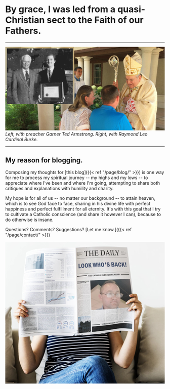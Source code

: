 # By grace, I was led from a quasi-Christian sect to the Faith of our Fathers.

---

![](/img/WithCardinalBurke-GTA_reverse.png)
*Left, with preacher Garner Ted Armstrong. Right, with Raymond Leo Cardinal Burke.*

---

## My reason for blogging.
Composing my thoughts for [this blog]({{< ref "/page/blog/" >}}) is one way for me to process my spiritual journey -- my highs and my lows -- to appreciate where I've been and where I'm going, attempting to share both critiques and explanations with humility and charity.

My hope is for all of us -- no matter our background -- to attain heaven, which is to see God face to face, sharing in his divine life with perfect happiness and perfect fulfillment for all eternity. It's with this goal that I try to cultivate a Catholic conscience (and share it however I can), because to do otherwise is insane.

Questions? Comments? Suggestions?
[Let me know.]({{< ref "/page/contact/" >}})



![](/img/LookWhosBack.jpg)




